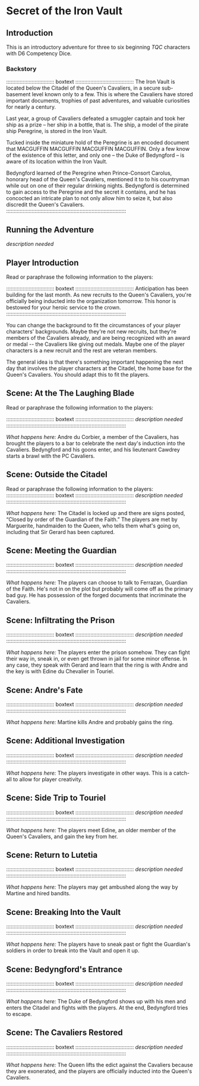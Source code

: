 # Secret of the Iron Vault

## Introduction

This is an introductory adventure for three to six beginning *TQC*
characters with D6 Competency Dice.

### Backstory

:::::::::::::::::::::::::::::::: boxtext :::::::::::::::::::::::::::::::::::::::
The Iron Vault is located below the Citadel of the Queen's Cavaliers, in
a secure sub-basement level known only to a few. This is where the
Cavaliers have stored important documents, trophies of past adventures,
and valuable curiosities for nearly a century.

Last year, a group of Cavaliers defeated a smuggler captain and took her
ship as a prize – her ship in a bottle, that is. The ship, a model of
the pirate ship Peregrine, is stored in the Iron Vault.

Tucked inside the miniature hold of the Peregrine is an encoded document
that MACGUFFIN MACGUFFIN MACGUFFIN MACGUFFIN. Only a few know of the
existence of this letter, and only one – the Duke of Bedyngford – is
aware of its location within the Iron Vault.

Bedyngford learned of the Peregrine when Prince-Consort Carolus,
honorary head of the Queen's Cavaliers, mentioned it to to his
countryman while out on one of their regular drinking nights. Bedyngford
is determined to gain access to the Peregrine and the secret it
contains, and he has concocted an intricate plan to not only allow him
to seize it, but also discredit the Queen's Cavaliers.
::::::::::::::::::::::::::::::::::::::::::::::::::::::::::::::::::::::::::::::::

## Running the Adventure

*description needed*

## Player Introduction

Read or paraphrase the following information to the players:

:::::::::::::::::::::::::::::::: boxtext :::::::::::::::::::::::::::::::::::::::
Anticipation has been building for the last month. As new recruits to the
Queen's Cavaliers, you're officially being inducted into the organization
tomorrow. This honor is bestowed for your heroic service to the crown.
::::::::::::::::::::::::::::::::::::::::::::::::::::::::::::::::::::::::::::::::

You can change the background to fit the circumstances of your player
characters' backgrounds. Maybe they're not new recruits, but they're
members of the Cavaliers already, and are being recognized with an award or
medal -- the Cavaliers like giving out medals. Maybe one of the player
characters is a new recruit and the rest are veteran members.

The general idea is that there's something important happening the next day
that involves the player characters at the Citadel, the home base for the
Queen's Cavaliers. You should adapt this to fit the players.

## Scene: At the The Laughing Blade

Read or paraphrase the following information to the players:

:::::::::::::::::::::::::::::::: boxtext :::::::::::::::::::::::::::::::::::::::
*description needed*
::::::::::::::::::::::::::::::::::::::::::::::::::::::::::::::::::::::::::::::::

*What happens here:* Andre du Corbier, a member of the Cavaliers, has
brought the players to a bar to celebrate the next day's induction into
the Cavaliers. Bedyngford and his goons enter, and his lieutenant
Cawdrey starts a brawl with the PC Cavaliers.

## Scene: Outside the Citadel

Read or paraphrase the following information to the players:
:::::::::::::::::::::::::::::::: boxtext :::::::::::::::::::::::::::::::::::::::
*description needed*
::::::::::::::::::::::::::::::::::::::::::::::::::::::::::::::::::::::::::::::::

*What happens here:* The Citadel is locked up and there are signs posted,
“Closed by order of the Guardian of the Faith.” The players are met by
Marguerite, handmaiden to the Queen, who tells them what's going on,
including that Sir Gerard has been captured. 

## Scene: Meeting the Guardian

:::::::::::::::::::::::::::::::: boxtext :::::::::::::::::::::::::::::::::::::::
*description needed*
::::::::::::::::::::::::::::::::::::::::::::::::::::::::::::::::::::::::::::::::

*What happens here:* The players can choose to talk to Ferrazan, Guardian
of the Faith. He's not in on the plot but probably will come off as the
primary bad guy. He has possession of the forged documents that
incriminate the Cavaliers.

## Scene: Infiltrating the Prison
:::::::::::::::::::::::::::::::: boxtext :::::::::::::::::::::::::::::::::::::::
*description needed*
::::::::::::::::::::::::::::::::::::::::::::::::::::::::::::::::::::::::::::::::

*What happens here:* The players enter the prison somehow. They can fight
their way in, sneak in, or even get thrown in jail for some minor
offense. In any case, they speak with Gerard and learn that the ring is
with Andre and the key is with Edine du Chevalier in Touriel.

## Scene: Andre's Fate

:::::::::::::::::::::::::::::::: boxtext :::::::::::::::::::::::::::::::::::::::
*description needed*
::::::::::::::::::::::::::::::::::::::::::::::::::::::::::::::::::::::::::::::::

*What happens here:* Martine kills Andre and probably gains the ring. 

## Scene: Additional Investigation

:::::::::::::::::::::::::::::::: boxtext :::::::::::::::::::::::::::::::::::::::
*description needed*
::::::::::::::::::::::::::::::::::::::::::::::::::::::::::::::::::::::::::::::::

*What happens here:* The players investigate in other ways. This is a
catch-all to allow for player creativity.

## Scene: Side Trip to Touriel

:::::::::::::::::::::::::::::::: boxtext :::::::::::::::::::::::::::::::::::::::
*description needed*
::::::::::::::::::::::::::::::::::::::::::::::::::::::::::::::::::::::::::::::::

*What happens here:* The players meet Edine, an older member of the
Queen's Cavaliers, and gain the key from her. 

## Scene: Return to Lutetia

:::::::::::::::::::::::::::::::: boxtext :::::::::::::::::::::::::::::::::::::::
*description needed*
::::::::::::::::::::::::::::::::::::::::::::::::::::::::::::::::::::::::::::::::

*What happens here:* The players may get ambushed along the way by Martine
and hired bandits.

## Scene: Breaking Into the Vault

:::::::::::::::::::::::::::::::: boxtext :::::::::::::::::::::::::::::::::::::::
*description needed*
::::::::::::::::::::::::::::::::::::::::::::::::::::::::::::::::::::::::::::::::

*What happens here:* The players have to sneak past or fight the
Guardian's soldiers in order to break into the Vault and open it up.

## Scene: Bedyngford's Entrance

:::::::::::::::::::::::::::::::: boxtext :::::::::::::::::::::::::::::::::::::::
*description needed*
::::::::::::::::::::::::::::::::::::::::::::::::::::::::::::::::::::::::::::::::

*What happens here:* The Duke of Bedyngford shows up with his men and
enters the Citadel and fights with the players. At the end, Bedyngford
tries to escape.

## Scene: The Cavaliers Restored

:::::::::::::::::::::::::::::::: boxtext :::::::::::::::::::::::::::::::::::::::
*description needed*
::::::::::::::::::::::::::::::::::::::::::::::::::::::::::::::::::::::::::::::::

*What happens here:* The Queen lifts the edict against the Cavaliers
because they are exonerated, and the players are officially inducted
into the Queen's Cavaliers.
